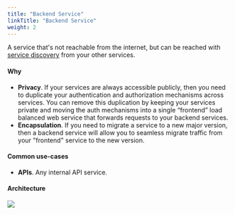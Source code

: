 ```yaml
---
title: "Backend Service"
linkTitle: "Backend Service"
weight: 2
---
```


A service that's not reachable from the internet, but can be reached with [service discovery](docs/developing/service-discovery) from your other services.

#### Why
* **Privacy**. If your services are always accessible publicly, then you need to duplicate your authentication and authorization mechanisms across services. 
  You can remove this duplication by keeping your services private and moving the auth mechanisms into a single “frontend” load balanced web service that forwards requests to your backend services.
* **Encapsulation**. If you need to migrate a service to a new major version, then a backend service will allow you to seamless migrate traffic from your "frontend" service to the new version.

#### Common use-cases
* **APIs**. Any internal API service.

#### Architecture
<img src="https://user-images.githubusercontent.com/879348/86046929-e8673400-ba02-11ea-8676-addd6042e517.png" class="img-fluid">